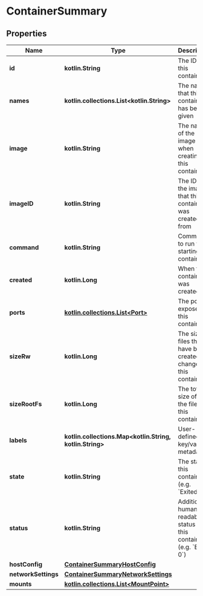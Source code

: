 # ContainerSummary

## Properties

| Name                | Type                                                                      | Description                                                                  | Notes      |
|---------------------|---------------------------------------------------------------------------|------------------------------------------------------------------------------|------------|
| **id**              | **kotlin.String**                                                         | The ID of this container                                                     | [optional] |
| **names**           | **kotlin.collections.List&lt;kotlin.String&gt;**                          | The names that this container has been given                                 | [optional] |
| **image**           | **kotlin.String**                                                         | The name of the image used when creating this container                      | [optional] |
| **imageID**         | **kotlin.String**                                                         | The ID of the image that this container was created from                     | [optional] |
| **command**         | **kotlin.String**                                                         | Command to run when starting the container                                   | [optional] |
| **created**         | **kotlin.Long**                                                           | When the container was created                                               | [optional] |
| **ports**           | [**kotlin.collections.List&lt;Port&gt;**](Port.md)                        | The ports exposed by this container                                          | [optional] |
| **sizeRw**          | **kotlin.Long**                                                           | The size of files that have been created or changed by this container        | [optional] |
| **sizeRootFs**      | **kotlin.Long**                                                           | The total size of all the files in this container                            | [optional] |
| **labels**          | **kotlin.collections.Map&lt;kotlin.String, kotlin.String&gt;**            | User-defined key/value metadata.                                             | [optional] |
| **state**           | **kotlin.String**                                                         | The state of this container (e.g. &#x60;Exited&#x60;)                        | [optional] |
| **status**          | **kotlin.String**                                                         | Additional human-readable status of this container (e.g. &#x60;Exit 0&#x60;) | [optional] |
| **hostConfig**      | [**ContainerSummaryHostConfig**](ContainerSummaryHostConfig.md)           |                                                                              | [optional] |
| **networkSettings** | [**ContainerSummaryNetworkSettings**](ContainerSummaryNetworkSettings.md) |                                                                              | [optional] |
| **mounts**          | [**kotlin.collections.List&lt;MountPoint&gt;**](MountPoint.md)            |                                                                              | [optional] |



